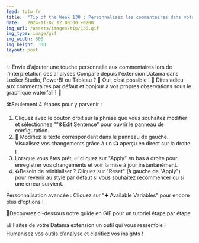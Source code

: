 ```yaml
---
feed: totw_fr
title:  "Tip of the Week 130 : Personnalisez les commentaires dans votre extension Datama !"
date:   2024-11-07 12:00:00 +0200
img_url: /assets/images/tip/130.gif
img_type: image/gif
img_width: 600
img_height: 300
layout: post
---
```


✨ Envie d'ajouter une touche personnelle aux commentaires lors de l'interprétation des analyses Compare depuis l'extension Datama dans Looker Studio, PowerBI ou Tableau ? 🤔 Oui, c’est possible ! 🌈 Dites adieu aux commentaires par défaut et bonjour à vos propres observations sous le graphique waterfall ! 🎉 

🛠️Seulement 4 étapes pour y parvenir  :

  1.	Cliquez avec le bouton droit sur la phrase que vous souhaitez modifier et sélectionnez "“⚙️Edit Sentence" pour ouvrir le panneau de configuration.
  2.	📝 Modifiez le texte correspondant dans le panneau de gauche. Visualisez vos changements grâce à un 📺 aperçu en direct sur la droite !
  3.	Lorsque vous êtes prêt, ✅ cliquez sur "Apply" en bas à droite pour enregistrer vos changements et voir la mise à jour instantanément.
  4.	♻️Besoin de réinitialiser ? Cliquez sur "Reset" (à gauche de "Apply") pour revenir au style par défaut si vous souhaitez recommencer ou si une erreur survient.

Personnalisation avancée : Cliquez sur "➕ Available Variables" pour encore plus d'options !

🎥Découvrez ci-dessous notre guide en GIF pour un tutoriel étape par étape.

📊 Faites de votre Datama extension  un outil qui vous ressemble ! Humanisez vos outils d’analyse et clarifiez vos insights !